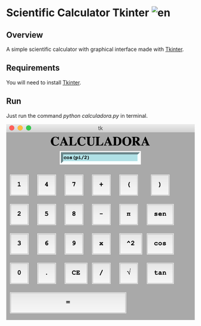# Scientific Calculator Tkinter ![en](https://www.championprofessional.com/wp-content/uploads/2015/07/en-icon.png)

## Overview
A simple scientific calculator with graphical interface made with [Tkinter](https://docs.python.org/3/library/tkinter.html).

## Requirements

You will need to install [Tkinter](https://tkdocs.com/tutorial/install.html).

## Run

Just run the command *python calculadora.py* in terminal.


![Calculadora](/Imagem/exemplo.png)






